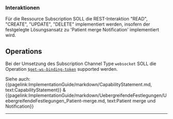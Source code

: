 ### Interaktionen

Für die Ressource Subscription SOLL die REST-Interaktion "READ", "CREATE", "UPDATE", "DELETE" implementiert werden, insofern der festgelegte Lösungsansatz zu 'Patient merge Notification' implementiert wird.

## Operations

Bei der Umsetzung des Subscription Channel Type `websocket` SOLL die Operation [`$get-ws-binding-token`](https://hl7.org/fhir/uv/subscriptions-backport/STU1.1/OperationDefinition-backport-subscription-get-ws-binding-token.html) supported werden.

Siehe auch: {{pagelink:ImplementationGuide/markdown/CapabilityStatement.md, text:CapabilityStatement}} & {{pagelink:ImplementationGuide/markdown/UebergreifendeFestlegungen/UebergreifendeFestlegungen_Patient-merge.md, text:Patient merge und Notification}}

---
